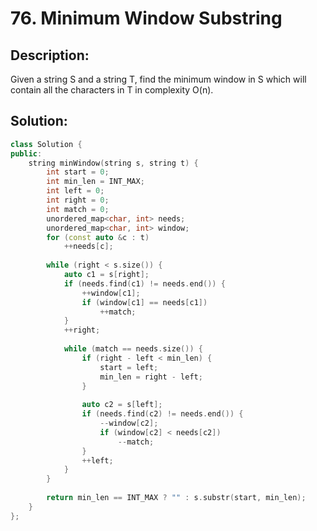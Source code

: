 # 76. Minimum Window Substring

## Description:

Given a string S and a string T, find the minimum window in S which will contain all the characters in T in complexity O(n).

## Solution:

```c++
class Solution {
public:
    string minWindow(string s, string t) {
        int start = 0;
        int min_len = INT_MAX;
        int left = 0;
        int right = 0;
        int match = 0;
        unordered_map<char, int> needs;
        unordered_map<char, int> window;
        for (const auto &c : t)
            ++needs[c];
        
        while (right < s.size()) {
            auto c1 = s[right];
            if (needs.find(c1) != needs.end()) {
                ++window[c1];
                if (window[c1] == needs[c1])
                    ++match;
            }
            ++right;
            
            while (match == needs.size()) {
                if (right - left < min_len) {
                    start = left;
                    min_len = right - left;
                }
                
                auto c2 = s[left];
                if (needs.find(c2) != needs.end()) {
                    --window[c2];
                    if (window[c2] < needs[c2])
                        --match;
                }
                ++left;
            }
        }
        
        return min_len == INT_MAX ? "" : s.substr(start, min_len);
    }
};
```

<!-- remark：

-  -->
